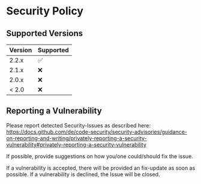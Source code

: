 # Security Policy

## Supported Versions

| Version | Supported          |
| ------- | ------------------ |
| 2.2.x   | :white_check_mark: |
| 2.1.x   | :x:                |
| 2.0.x   | :x:                |
| < 2.0   | :x:                |

## Reporting a Vulnerability

Please report detected Security-Issues as described here:
https://docs.github.com/de/code-security/security-advisories/guidance-on-reporting-and-writing/privately-reporting-a-security-vulnerability#privately-reporting-a-security-vulnerability

If possible, provide suggestions on how you/one could/should fix the issue.

If a vulnerability is accepted, there will be provided an fix-update as soon as possible.
If a vulnerability is declined, the Issue will be closed.
